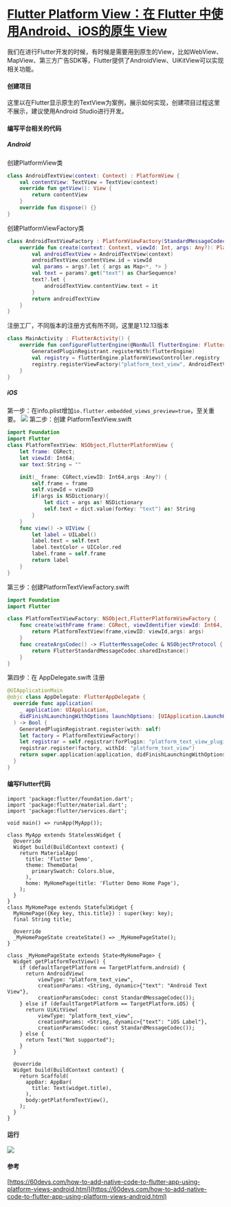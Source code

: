 # [Flutter Platform View：在 Flutter 中使用Android、iOS的原生 View](https://www.jianshu.com/p/8d74a7318c26)

我们在进行Flutter开发的时候，有时候是需要用到原生的View，比如WebView、MapView、第三方广告SDK等，Flutter提供了AndroidView、UiKitView可以实现相关功能。
#### 创建项目
这里以在Flutter显示原生的TextView为案例，展示如何实现，创建项目过程这里不展示，建议使用Android Studio进行开发。
#### 编写平台相关的代码
##### Android
创建PlatformView类
```kotlin
class AndroidTextView(context: Context) : PlatformView {
    val contentView: TextView = TextView(context)
    override fun getView(): View {
        return contentView
    }
    override fun dispose() {}
}
```
创建PlatformViewFactory类
```kotlin
class AndroidTextViewFactory : PlatformViewFactory(StandardMessageCodec.INSTANCE) {
    override fun create(context: Context, viewId: Int, args: Any?): PlatformView {
        val androidTextView = AndroidTextView(context)
        androidTextView.contentView.id = viewId
        val params = args?.let { args as Map<*, *> }
        val text = params?.get("text") as CharSequence?
        text?.let {
            androidTextView.contentView.text = it
        }
        return androidTextView
    }
}
```
注册工厂，不同版本的注册方式有所不同，这里是1.12.13版本
```kotlin
class MainActivity : FlutterActivity() {
    override fun configureFlutterEngine(@NonNull flutterEngine: FlutterEngine) {
        GeneratedPluginRegistrant.registerWith(flutterEngine)
        val registry = flutterEngine.platformViewsController.registry
        registry.registerViewFactory("platform_text_view", AndroidTextViewFactory())
    }
}
```
##### iOS
第一步：在info.plist增加`io.flutter.embedded_views_preview=true`，至关重要。
![](https://upload-images.jianshu.io/upload_images/2431302-6a5a97428c006ac2.png?imageMogr2/auto-orient/strip%7CimageView2/2/w/1240)
第二步：创建 PlatformTextView.swift
```swift
import Foundation
import Flutter
class PlatformTextView: NSObject,FlutterPlatformView {
    let frame: CGRect;
    let viewId: Int64;
    var text:String = ""

    init(_ frame: CGRect,viewID: Int64,args :Any?) {
        self.frame = frame
        self.viewId = viewID
        if(args is NSDictionary){
            let dict = args as! NSDictionary
            self.text = dict.value(forKey: "text") as! String
        }
    }
    func view() -> UIView {
        let label = UILabel()
        label.text = self.text
        label.textColor = UIColor.red
        label.frame = self.frame
        return label
    }
}
```
第三步：创建PlatformTextViewFactory.swift
```swift
import Foundation
import Flutter

class PlatformTextViewFactory: NSObject,FlutterPlatformViewFactory {
    func create(withFrame frame: CGRect, viewIdentifier viewId: Int64, arguments args: Any?) -> FlutterPlatformView {
        return PlatformTextView(frame,viewID: viewId,args: args)
    }
    func createArgsCodec() -> FlutterMessageCodec & NSObjectProtocol {
        return FlutterStandardMessageCodec.sharedInstance()
    }
}
```
第四步：在 AppDelegate.swift 注册
```swift
@UIApplicationMain
@objc class AppDelegate: FlutterAppDelegate {
  override func application(
    _ application: UIApplication,
    didFinishLaunchingWithOptions launchOptions: [UIApplication.LaunchOptionsKey: Any]?
  ) -> Bool {
    GeneratedPluginRegistrant.register(with: self)
    let factory = PlatformTextViewFactory()
    let registrar = self.registrar(forPlugin: "platform_text_view_plugin")
    registrar.register(factory, withId: "platform_text_view")
    return super.application(application, didFinishLaunchingWithOptions: launchOptions)
  }
}
```
#### 编写Flutter代码
```
import 'package:flutter/foundation.dart';
import 'package:flutter/material.dart';
import 'package:flutter/services.dart';

void main() => runApp(MyApp());

class MyApp extends StatelessWidget {
  @override
  Widget build(BuildContext context) {
    return MaterialApp(
      title: 'Flutter Demo',
      theme: ThemeData(
        primarySwatch: Colors.blue,
      ),
      home: MyHomePage(title: 'Flutter Demo Home Page'),
    );
  }
}
class MyHomePage extends StatefulWidget {
  MyHomePage({Key key, this.title}) : super(key: key);
  final String title;

  @override
  _MyHomePageState createState() => _MyHomePageState();
}

class _MyHomePageState extends State<MyHomePage> {
  Widget getPlatformTextView() {
    if (defaultTargetPlatform == TargetPlatform.android) {
      return AndroidView(
          viewType: "platform_text_view",
          creationParams: <String, dynamic>{"text": "Android Text View"},
          creationParamsCodec: const StandardMessageCodec());
    } else if (defaultTargetPlatform == TargetPlatform.iOS) {
      return UiKitView(
          viewType: "platform_text_view",
          creationParams: <String, dynamic>{"text": "iOS Label"},
          creationParamsCodec: const StandardMessageCodec());
    } else {
      return Text("Not supported");
    }
  }

  @override
  Widget build(BuildContext context) {
    return Scaffold(
      appBar: AppBar(
        title: Text(widget.title),
      ),
      body:getPlatformTextView(),
    );
  }
}
```
#### 运行
![](https://upload-images.jianshu.io/upload_images/2431302-4e141f6e23b469c9.png?imageMogr2/auto-orient/strip%7CimageView2/2/w/1240)


#### 参考
[https://60devs.com/how-to-add-native-code-to-flutter-app-using-platform-views-android.html](https://60devs.com/how-to-add-native-code-to-flutter-app-using-platform-views-android.html)

